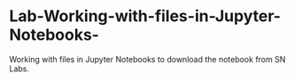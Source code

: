 # Lab-Working-with-files-in-Jupyter-Notebooks-
Working with files in Jupyter Notebooks to download the notebook from SN Labs.
